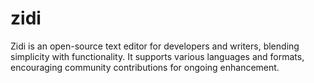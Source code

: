 # zidi
Zidi is an open-source text editor for developers and writers, blending simplicity with functionality. It supports various languages and formats, encouraging community contributions for ongoing enhancement.
